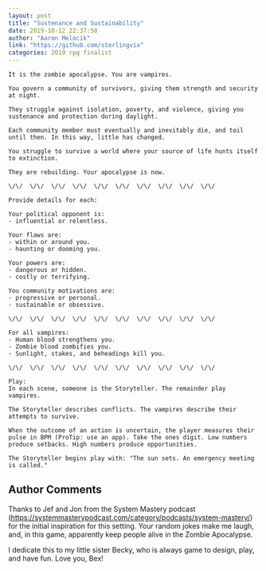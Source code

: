```yaml
---
layout: post
title: "Sustenance and Sustainability"
date: 2019-10-12 22:37:58
author: "Aaron Melocik"
link: "https://github.com/sterlingvix"
categories: 2019 rpg finalist
---
```


 
```
It is the zombie apocalypse. You are vampires.

You govern a community of survivors, giving them strength and security at night.

They struggle against isolation, poverty, and violence, giving you sustenance and protection during daylight. 

Each community member must eventually and inevitably die, and toil until then. In this way, little has changed.

You struggle to survive a world where your source of life hunts itself to extinction.

They are rebuilding. Your apocalypse is now.

\/\/  \/\/  \/\/  \/\/  \/\/  \/\/  \/\/  \/\/  \/\/  \/\/

Provide details for each:

Your political opponent is:
- influential or relentless.

Your flaws are:
- within or around you.
- haunting or dooming you.

Your powers are:
- dangerous or hidden.
- costly or terrifying.

You community motivations are:
- progressive or personal.
- sustainable or obsessive.

\/\/  \/\/  \/\/  \/\/  \/\/  \/\/  \/\/  \/\/  \/\/  \/\/

For all vampires:
- Human blood strengthens you.
- Zombie blood zombifies you.
- Sunlight, stakes, and beheadings kill you.

\/\/  \/\/  \/\/  \/\/  \/\/  \/\/  \/\/  \/\/  \/\/  \/\/

Play:
In each scene, someone is the Storyteller. The remainder play vampires.

The Storyteller describes conflicts. The vampires describe their attempts to survive.

When the outcome of an action is uncertain, the player measures their pulse in BPM (ProTip: use an app). Take the ones digit. Low numbers produce setbacks. High numbers produce opportunities.

The Storyteller begins play with: "The sun sets. An emergency meeting is called."

```
## Author Comments
Thanks to Jef and Jon from the System Mastery podcast (https://systemmasterypodcast.com/category/podcasts/system-mastery/) for the initial inspiration for this setting. Your random jokes make me laugh, and, in this game, apparently keep people alive in the Zombie Apocalypse.

I dedicate this to my little sister Becky, who is always game to design, play, and have fun. Love you, Bex!
